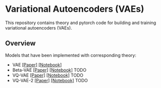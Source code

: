 # Variational Autoencoders (VAEs)

This repository contains theory and pytorch code for building and training variational autoencoders (VAEs).

## Overview

Models that have been implemented with corresponding theory:
* VAE [[Paper]](https://arxiv.org/abs/1312.6114)  [[Notebook]](https://github.com/udeepam/vae/blob/master/notebooks/vae.ipynb)
* Beta-VAE [[Paper]](https://openreview.net/forum?id=Sy2fzU9gl)  [[Notebook]](https://github.com/udeepam/vae/blob/master/notebooks/beta-vae.ipynb) TODO
* VQ-VAE [[Paper]](https://arxiv.org/abs/1711.00937)  [[Notebook]](https://github.com/udeepam/vae/blob/master/notebooks/vq-vae.ipynb) TODO
* VQ-VAE-2 [[Paper]](https://arxiv.org/abs/1906.00446)  [[Notebook]](https://github.com/udeepam/vae/blob/master/notebooks/vq-vae-2.ipynb) TODO
